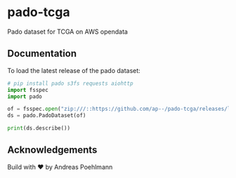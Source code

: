 # pado-tcga

Pado dataset for TCGA on AWS opendata

## Documentation

To load the latest release of the pado dataset:

```python
# pip install pado s3fs requests aiohttp
import fsspec
import pado

of = fsspec.open("zip:///::https://github.com/ap--/pado-tcga/releases/latest/download/pado-tcga-dataset.zip")
ds = pado.PadoDataset(of)

print(ds.describe())
```


## Acknowledgements

Build with :heart: by Andreas Poehlmann
